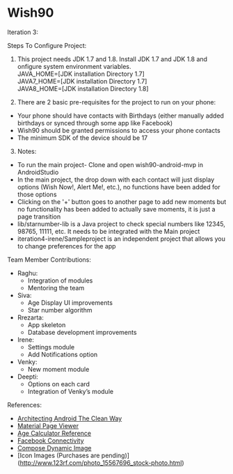 # Wish90

Iteration 3: 

Steps To Configure Project:

1) This project needs JDK 1.7 and 1.8. Install JDK 1.7 and JDK 1.8 and onfigure system environment variables. <br>
JAVA_HOME=[JDK installation Directory 1.7]<br>
JAVA7_HOME=[JDK installation Directory 1.7]<br>
JAVA8_HOME=[JDK installation Directory 1.8]<br>
<p>

2) There are 2 basic pre-requisites for the project to run on your phone:
+ Your phone should have contacts with Birthdays (either manually added birthdays or synced through some app like Facebook)
+ Wish90 should be granted permissions to access your phone contacts
+ The minimum SDK of the device should be 17

3) Notes:
+ To run the main project- Clone and open wish90-android-mvp in AndroidStudio
+ In the main project, the drop down with each contact will just display options (Wish Now!, Alert Me!, etc.), no functions have been added for those options
+ Clicking on the '+' button goes to another page to add new moments but no functionality has been added to actually save moments, it is just a page transition
+ lib/starnumber-lib is a Java project to check special numbers like 12345, 98765, 11111, etc. It needs to be integrated with the Main project
+ iteration4-irene/Sampleproject is an independent project that allows you to change preferences for the app

Team Member Contributions:
+ Raghu:
  * Integration of modules
  * Mentoring the team
+ Siva:
  * Age Display UI improvements
  * Star number algorithm
+ Rrezarta:
  * App skeleton
  * Database development improvements
+ Irene:
  * Settings module
  * Add Notifications option
+ Venky:
  * New moment module
+ Deepti:
  * Options on each card
  * Integration of Venky’s module

References:
+ [Architecting Android The Clean Way](http://fernandocejas.com/2014/09/03/architecting-android-the-clean-way/)
+ [Material Page Viewer](https://github.com/florent37/MaterialViewPager)
+ [Age Calculator Reference](http://freeprojectscode.com/android-projects/age-calculator/814/)
+ [Facebook Connectivity](http://stackoverflow.com/questions/6236251/android-get-facebook-friends-list)
+ [Compose Dynamic Image](https://gist.github.com/andrei-mak/8573359)
+ [Icon Images (Purchases are pending)] (http://www.123rf.com/photo_15567696_stock-photo.html)


